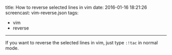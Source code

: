 title: How to reverse selected lines in vim
date: 2016-01-16 18:21:26
screencast: vim-reverse.json
tags:
 - vim
 - reverse
---

If you want to reverse the selected lines in vim, just type `:!tac` in normal mode.

